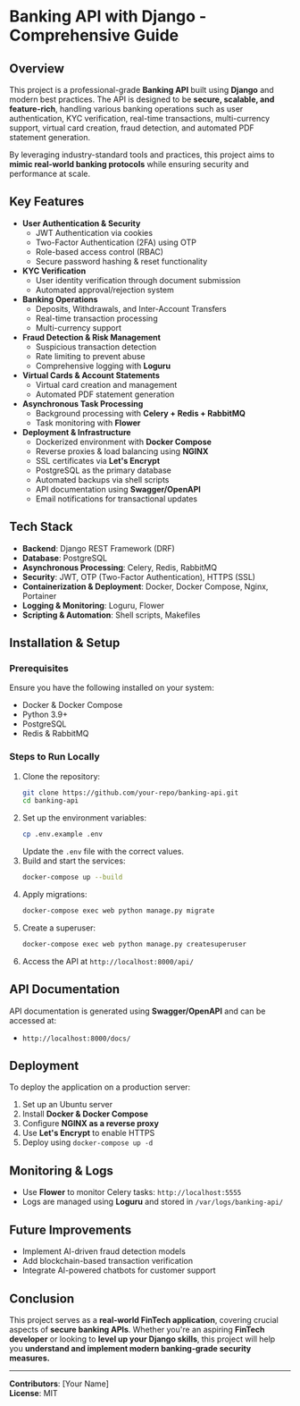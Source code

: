 # Banking API with Django - Comprehensive Guide

## Overview

This project is a professional-grade **Banking API** built using **Django** and modern best practices. The API is designed to be **secure, scalable, and feature-rich**, handling various banking operations such as user authentication, KYC verification, real-time transactions, multi-currency support, virtual card creation, fraud detection, and automated PDF statement generation.

By leveraging industry-standard tools and practices, this project aims to **mimic real-world banking protocols** while ensuring security and performance at scale.

## Key Features

- **User Authentication & Security**
  - JWT Authentication via cookies
  - Two-Factor Authentication (2FA) using OTP
  - Role-based access control (RBAC)
  - Secure password hashing & reset functionality
- **KYC Verification**
  - User identity verification through document submission
  - Automated approval/rejection system
- **Banking Operations**
  - Deposits, Withdrawals, and Inter-Account Transfers
  - Real-time transaction processing
  - Multi-currency support
- **Fraud Detection & Risk Management**
  - Suspicious transaction detection
  - Rate limiting to prevent abuse
  - Comprehensive logging with **Loguru**
- **Virtual Cards & Account Statements**
  - Virtual card creation and management
  - Automated PDF statement generation
- **Asynchronous Task Processing**
  - Background processing with **Celery + Redis + RabbitMQ**
  - Task monitoring with **Flower**
- **Deployment & Infrastructure**
  - Dockerized environment with **Docker Compose**
  - Reverse proxies & load balancing using **NGINX**
  - SSL certificates via **Let's Encrypt**
  - PostgreSQL as the primary database
  - Automated backups via shell scripts
  - API documentation using **Swagger/OpenAPI**
  - Email notifications for transactional updates

## Tech Stack

- **Backend**: Django REST Framework (DRF)
- **Database**: PostgreSQL
- **Asynchronous Processing**: Celery, Redis, RabbitMQ
- **Security**: JWT, OTP (Two-Factor Authentication), HTTPS (SSL)
- **Containerization & Deployment**: Docker, Docker Compose, Nginx, Portainer
- **Logging & Monitoring**: Loguru, Flower
- **Scripting & Automation**: Shell scripts, Makefiles

## Installation & Setup

### Prerequisites

Ensure you have the following installed on your system:

- Docker & Docker Compose
- Python 3.9+
- PostgreSQL
- Redis & RabbitMQ

### Steps to Run Locally

1. Clone the repository:
   ```sh
   git clone https://github.com/your-repo/banking-api.git
   cd banking-api
   ```
2. Set up the environment variables:
   ```sh
   cp .env.example .env
   ```
   Update the `.env` file with the correct values.
3. Build and start the services:
   ```sh
   docker-compose up --build
   ```
4. Apply migrations:
   ```sh
   docker-compose exec web python manage.py migrate
   ```
5. Create a superuser:
   ```sh
   docker-compose exec web python manage.py createsuperuser
   ```
6. Access the API at `http://localhost:8000/api/`

## API Documentation

API documentation is generated using **Swagger/OpenAPI** and can be accessed at:

- `http://localhost:8000/docs/`

## Deployment

To deploy the application on a production server:

1. Set up an Ubuntu server
2. Install **Docker & Docker Compose**
3. Configure **NGINX as a reverse proxy**
4. Use **Let's Encrypt** to enable HTTPS
5. Deploy using `docker-compose up -d`

## Monitoring & Logs

- Use **Flower** to monitor Celery tasks: `http://localhost:5555`
- Logs are managed using **Loguru** and stored in `/var/logs/banking-api/`

## Future Improvements

- Implement AI-driven fraud detection models
- Add blockchain-based transaction verification
- Integrate AI-powered chatbots for customer support

## Conclusion

This project serves as a **real-world FinTech application**, covering crucial aspects of **secure banking APIs**. Whether you're an aspiring **FinTech developer** or looking to **level up your Django skills**, this project will help you **understand and implement modern banking-grade security measures.**

---

**Contributors**: [Your Name]  
**License**: MIT
